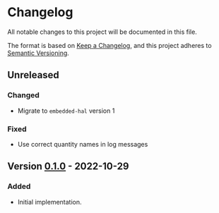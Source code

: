 # Changelog

All notable changes to this project will be documented in this file.

The format is based on [Keep a Changelog](https://keepachangelog.com/en/1.0.0/),
and this project adheres to [Semantic Versioning](https://semver.org/spec/v2.0.0.html).


## Unreleased

### Changed

- Migrate to `embedded-hal` version 1

### Fixed

- Use correct quantity names in log messages


## Version [0.1.0] - 2022-10-29

### Added

- Initial implementation.

[0.1.0]: https://gitlab.com/claudiomattera/bme280-rs/-/tags/0.1.0
